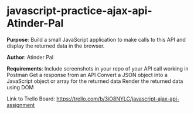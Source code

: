 # javascript-practice-ajax-api-Atinder-Pal
**Purpose**: Build a small JavaScript application to make calls to this API and display the returned data in the browser. 

**Author**: Atinder Pal

**Requirements**:
Include screenshots in your repo of your API call working in Postman
Get a response from an API
Convert a JSON object into a JavaScript object or array for the returned data
Render the returned data using DOM

Link to Trello Board: https://trello.com/b/3iO8NYLC/javascript-ajax-api-assignment

